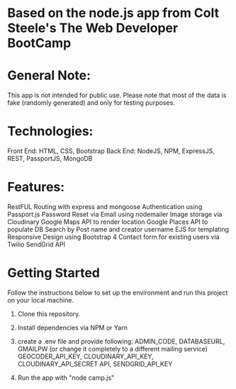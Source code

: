 
# Based on the node.js app from Colt Steele's The Web Developer BootCamp

# General Note:
This app is not intended for public use. Please note that most of the data is fake (randomly generated) and only for testing purposes.

# Technologies:
Front End: HTML, CSS, Bootstrap
Back End: NodeJS, NPM, ExpressJS, REST, PassportJS, MongoDB

# Features:
RestFUL Routing with express and mongoose
Authentication using Passport.js
Password Reset via Email using nodemailer
Image storage via Cloudinary
Google Maps API to render location
Google Places API to populate DB
Search by Post name and creator username
EJS for templating
Responsive Design using Bootstrap 4
Contact form for existing users via Twilio SendGrid API


# Getting Started
Follow the instructions below to set up the environment and run this project on your local machine.

1. Clone this repository.

2. Install dependencies via NPM or Yarn

3. create a .env file and provide following:
ADMIN_CODE,
DATABASEURL,
GMAILPW (or change it completely to a different mailing service)
GEOCODER_API_KEY,
CLOUDINARY_API_KEY,
CLOUDINARY_API_SECRET API,
SENDGRID_API_KEY

4. Run the app with "node camp.js"
